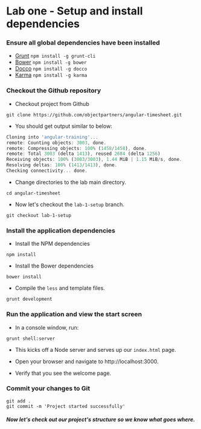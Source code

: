 # Lab one - Setup and install dependencies

### Ensure all global dependencies have been installed

* [Grunt](https://github.com/cowboy/grunt) `npm install -g grunt-cli`
* [Bower](http://twitter.github.com/bower/) `npm install -g bower`
* [Docco](http://jashkenas.github.io/docco/) `npm install -g docco`
* [Karma](https://github.com/karma-runner/karma/) `npm install -g karma`

### Checkout the Github repository

- Checkout project from Github

```
git clone https://github.com/objectpartners/angular-timesheet.git
```

- You should get output similar to below:

```javascript
Cloning into 'angular-training'...
remote: Counting objects: 3003, done.
remote: Compressing objects: 100% (1458/1458), done.
remote: Total 3003 (delta 1413), reused 2684 (delta 1256)
Receiving objects: 100% (3003/3003), 1.44 MiB | 1.15 MiB/s, done.
Resolving deltas: 100% (1413/1413), done.
Checking connectivity... done.
```

- Change directories to the lab main directory.

```
cd angular-timesheet
```

- Now let's checkout the `lab-1-setup` branch.

```
git checkout lab-1-setup
```

### Install the application dependencies

- Install the NPM dependencies

```
npm install
```

- Install the Bower dependencies

```
bower install
```
- Compile the `less` and template files.

```
grunt development
```

### Run the application and view the start screen

- In a console window, run:

```
grunt shell:server
```

- This kicks off a Node server and serves up our `index.html` page.

- Open your browser and navigate to http://localhost:3000.

- Verify that you see the welcome page.

### Commit your changes to Git

```
git add .
git commit -m 'Project started successfully'
```

##### Now let's check out our project's structure so we know what goes where.
